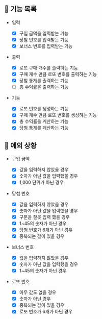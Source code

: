 ## 📄 기능 목록

- 입력

  - [x] 구입 금액을 입력받는 기능
  - [x] 당첨 번호를 입력받는 기능
  - [x] 보너스 번호를 입력받는 기능

- 출력

  - [x] 로또 구매 개수를 출력하는 기능
  - [x] 구매 개수 만큼 로또 번호를 출력하는 기능
  - [x] 당첨 통계를 출력하는 기능
  - [ ] 총 수익률을 출력하는 기능

- 기능
  - [x] 로또 번호를 생성하는 기능
  - [x] 구매 개수 만큼 로또 번호를 생성하는 기능
  - [x] 총 수익률을 계산하는 기능
  - [x] 당첨 통계를 계산하는 기능

## 🎯 예외 상황

- 구입 금액

  - [x] 값을 입력하지 않았을 경우
  - [x] 숫자가 아닌 값을 입력했을 경우
  - [x] 1,000 단위가 아닌 경우

- 당첨 번호

  - [x] 값을 입력하지 않았을 경우
  - [x] 숫자가 아닌 값을 입력했을 경우
  - [x] 구분을 잘못 입력 했을 경우
  - [x] 1~45의 숫자가 아닌 경우
  - [x] 당첨 번호가 6개가 아닌 경우
  - [x] 중복되는 값이 있을 경우

- 보너스 번호

  - [x] 값을 입력하지 않았을 경우
  - [x] 숫자가 아닌 값을 입력했을 경우
  - [x] 1~45의 숫자가 아닌 경우

- 로또 번호

  - [x] 아무 값도 없을 경우
  - [x] 숫자가 아닌 경우
  - [x] 중복되는 값이 있을 경우
  - [x] 로또 번호가 6개가 아닌 경우
